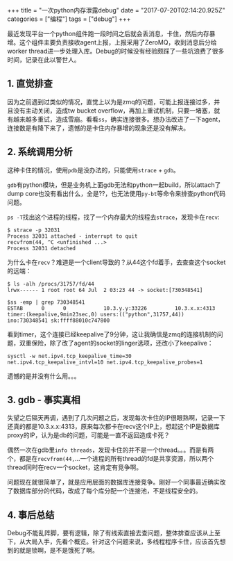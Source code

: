 +++
title = "一次python内存泄露debug"
date = "2017-07-20T02:14:20.925Z"
categories = ["编程"]
tags = ["debug"]
+++

最近发现平台一个python组件跑一段时间之后就会丢消息，卡住，然后内存暴增。这个组件主要负责接收agent上报，上报采用了ZeroMQ，收到消息后分给worker thread进一步处理入库。Debug的时候没有经验颇踩了一些坑浪费了很多时间，记录在此以警世人。

## 1. 直觉排查
因为之前遇到过类似的情况，直觉上以为是zmq的问题，可能上报连接过多，并且没有主动关闭，造成tw bucket overflow，再加上重试机制，只要一堵塞，就有越来越多重试，造成雪崩。看看`ss`，确实连接很多。想办法改进了一下agent，连接数是有降下来了，遗憾的是卡住内存暴增的现象还是没有解决。

## 2. 系统调用分析
这种卡住的情况，使用`pdb`是没办法的，只能使用`strace` + `gdb`。

`gdb`有python模块，但是业务机上面gdb无法和python一起build，所以attach了dump core也没有看出什么，全是??，也无法使用`py-bt`等命令来排查python代码问题。

`ps -T`找出这个进程的线程，找了一个内存最大的线程去`strace`，发现卡在`recv`:

```
$ strace -p 32031
Process 32031 attached - interrupt to quit
recvfrom(44, ^C <unfinished ...>
Process 32031 detached
```

为什么卡在`recv`？难道是一个client导致的？从44这个fd着手，去查查这个socket的远端：

```
$ ls -alh /procs/31757/fd/44
lrwx------ 1 root root 64 Jul  2 03:23 44 -> socket:[730348541]

$ss -emp | grep 730348541
ESTAB      0      0            10.3.y.y:33226         10.3.x.x:4313     timer:(keepalive,9min23sec,0) users:(("python",31757,44)) ino:730348541 sk:ffff88010c747800
```

看到timer，这个连接已经keepalive了9分钟，这让我确信是zmq的连接机制的问题，双重保险，除了改了agent的socket的linger选项，还改小了keepalive：
```
sysctl -w net.ipv4.tcp_keepalive_time=30 net.ipv4.tcp_keepalive_intvl=10 net.ipv4.tcp_keepalive_probes=1
```

遗憾的是并没有什么用。。。


## 3. gdb - 事实真相
失望之后隔天再调，遇到了几次问题之后，发现每次卡住的IP很眼熟啊，记录一下还真的都是10.3.x.x:4313，原来每次都卡在recv这个IP上，想起这个IP是数据库proxy的IP，认为是db的问题，可能是一直不返回造成卡死？

偶然一次在gdb里`info threads`，发现卡住的并不是一个thread。。。而是有两个，都是在`recvfrom(44,`...一个进程的所有thread的fd是共享资源，所以两个thread同时在recv一个socket，这肯定有竞争啊。

问题现在就很简单了，就是应用层面的数据库连接竞争。刚好一个同事最近确实改了数据库部分的代码，改成了每个库分配一个连接池，不是线程安全的。

## 4. 事后总结
Debug不能乱阵脚，要有逻辑，除了有线索直接去查问题，整体排查应该从上至下，从大局入手，先看个概览。针对这个问题来说，多线程程序卡住，应该首先想到的就是锁啊，是不是饿死了啊。